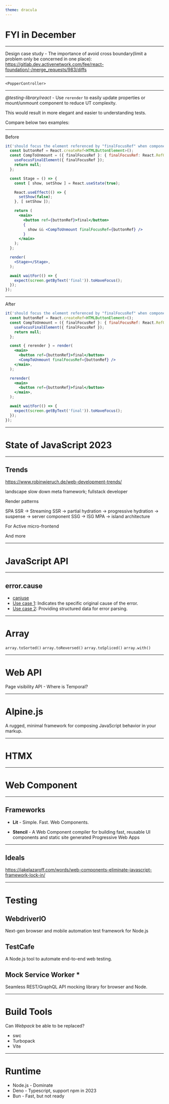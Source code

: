 ```yaml
---
theme: dracula
---
```


# FYI in December

----

Design case study - The importance of avoid cross boundary(limit a problem only be concerned in one place): https://gitlab.dev.activenetwork.com/fee/react-foundation/-/merge_requests/983/diffs

----

`<PopperController>`

----

_@testing-library/react_ - Use `rerender` to easily update properties or mount/unmount component to reduce UT complexity.

This would result in more elegant and easier to understanding tests.

Compare below two examples:

----

Before

```jsx []
it('should focus the element referenced by "finalFocusRef" when component will unmount', async () => {
  const buttonRef = React.createRef<HTMLButtonElement>();
  const CompToUnmount = ({ finalFocusRef }: { finalFocusRef: React.RefObject<HTMLElement> }) => {
    useFocusFinalElement({ finalFocusRef });
    return null;
  };

  const Stage = () => {
    const [ show, setShow ] = React.useState(true);

    React.useEffect(() => {
      setShow(false);
    }, [ setShow ]);

    return (
      <main>
        <button ref={buttonRef}>final</button>
        {
          show && <CompToUnmount finalFocusRef={buttonRef} />
        }
      </main>
    );
  };

  render(
    <Stage></Stage>,
  );

  await waitFor(() => {
    expect(screen.getByText('final')).toHaveFocus();
  });
});
```
<!-- .element: style="font-size: 7.5pt" -->

----

After

```jsx [8-19]
it('should focus the element referenced by "finalFocusRef" when component will unmount', async () => {
  const buttonRef = React.createRef<HTMLButtonElement>();
  const CompToUnmount = ({ finalFocusRef }: { finalFocusRef: React.RefObject<HTMLElement> }) => {
    useFocusFinalElement({ finalFocusRef });
    return null;
  };

  const { rerender } = render(
    <main>
      <button ref={buttonRef}>final</button>
      <CompToUnmount finalFocusRef={buttonRef} />
    </main>,
  );

  rerender(
    <main>
      <button ref={buttonRef}>final</button>
    </main>,
  );

  await waitFor(() => {
    expect(screen.getByText('final')).toHaveFocus();
  });
});
```
<!-- .element: style="font-size: 9.5pt" -->

---

# State of JavaScript 2023

----

## Trends

https://www.robinwieruch.de/web-development-trends/

landscape slow down
meta framework; fullstack developer

Render patterns

SPA
SSR -> Streaming SSR -> partial hydration -> progressive hydration -> suspense -> server component
SSG -> ISG
MPA -> island architecture

For Active
micro-frontend

And more

---

# JavaScript API

----

## error.cause

* [caniuse](https://caniuse.com/?search=Error.cause)
* [Use case 1](https://codepen.io/crusoexia/pen/xxMvXrK?editors=0010): Indicates the specific original cause of the error.
* [Use case 2](https://codepen.io/crusoexia/pen/gOqVGKx?editors=0010): Providing structured data for error parsing.

----

# Array

`array.toSorted()`
`array.toReversed()`
`array.toSpliced()`
`array.with()`

---

# Web API

Page visibility API -
Where is Temporal?

---

# Alpine.js

A rugged, minimal framework for composing JavaScript behavior in your markup.

---

# HTMX

---

# Web Component

----

## Frameworks

* **Lit** - Simple. Fast. Web Components.

* **Stencil** - A Web Component compiler for building fast, reusable UI components and static site generated Progressive Web Apps

----

## Ideals

https://jakelazaroff.com/words/web-components-eliminate-javascript-framework-lock-in/

---

# Testing

## WebdriverIO

Next-gen browser and mobile automation test framework for Node.js

## TestCafe

A Node.js tool to automate end-to-end web testing.

## Mock Service Worker *

Seamless REST/GraphQL API mocking library for browser and Node.

---

# Build Tools

Can _Webpack_ be able to be replaced?

* swc
* Turbopack
* Vite

---

# Runtime

* Node.js - Dominate
* Deno - Typescript, support npm in 2023
* Bun - Fast, but not ready
